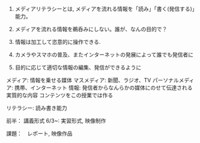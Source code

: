 1. メディアリテラシーとは, メディアを流れる情報を「読み」「書く(発信する)」能力。

1. メディアを流れる情報を鵜呑みにしない。誰が、なんの目的で？

1. 情報は加工して恣意的に操作できる.

1. カメラやスマホの普及、またインターネットの発展によって誰でも発信者に

1. 目的に応じて適切な情報の編集、発信ができるように

メディア: 情報を乗せる媒体
マスメディア: 新聞、ラジオ、TV
パーソナルメディア: 携帯、インターネット
情報: 発信者からなんらかの媒体にのせて伝達される実質的な内容
コンテンツをこの授業では作る

リテラシー: 読み書き能力

前半： 講義形式
6/3~: 実習形式, 映像制作

課題：　レポート, 映像作品